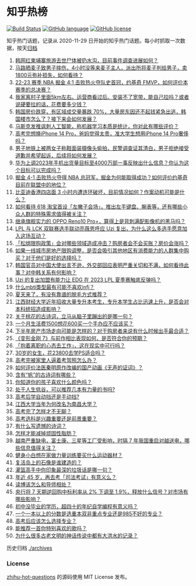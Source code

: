 # 知乎热榜
[![Build Status](https://github.com/ToWeLong/zhihu-hot-questions/workflows/CI/badge.svg)](https://github.com/ToWeLong/zhihu-hot-questions/actions)
[![GitHub language](https://img.shields.io/badge/language-golang-orange.svg)](https://golang.org/)
[![GitHub license](https://img.shields.io/github/license/ToWeLong/zhihu-hot-questions)](https://github.com/ToWeLong/zhihu-hot-questions/blob/main/LICENSE)

知乎热门话题，记录从 2020-11-29 日开始的知乎热门话题。每小时抓取一次数据，按天[归档](./archives)

<!-- BEGIN -->

1. [韩网红柬埔寨旅游去世尸体被扔水沟，目前事件调查进展如何？](https://www.zhihu.com/question/606229094)
1. [马路晒麦子致男子摔伤，4小时没等来麦子主人，派出所将麦子判给男子，卖1800元弥补损失，如何看待？](https://www.zhihu.com/question/606075840)
1. [22-23 赛季 NBA 掘金 4:1 击败热火夺队史首冠，约基奇 FMVP，如何评价本赛季的总决赛？](https://www.zhihu.com/question/606308940)
1. [我家离村子里面5km左右。运营商看过后。安装不了宽带，能自己拉吗？或者说硬要拉的话，花费要多少钱？](https://www.zhihu.com/question/597026273)
1. [韩国房价跌穿，有区域成交量暴跌 70%，大量房东因还不起钱紧急出逃，韩国楼市怎么了？接下来会如何发展？](https://www.zhihu.com/question/606122248)
1. [马斯克发推讽刺人工智能，称机器学习本质是统计，你对此有哪些评价？](https://www.zhihu.com/question/606172076)
1. [高考完想换iPhone 14 Pro，爸妈觉得太贵，准大学生想用iPhone 14 Pro奢侈吗？](https://www.zhihu.com/question/604348759)
1. [男子地铁上被两女子称鞋面装摄像头偷拍，民警调查证其清白，男子拒绝接受道歉并希望起诉，后续将如何发展？](https://www.zhihu.com/question/606317343)
1. [华为上调2023年手机出货量目标至4000万部一事反映出什么信息？你认为这个目标可以完成吗？](https://www.zhihu.com/question/606117335)
1. [掘金 4-1 击败热火夺得 NBA 总冠军，掘金为何能取得成功？如何评价约基奇目前在联盟中的地位？](https://www.zhihu.com/question/606310316)
1. [比亚迪香港四店面 3 小时内遭连环破坏，目前情况如何？作案动机可能是什么？](https://www.zhihu.com/question/606262026)
1. [如何看待 618 淘宝首设「左撇子会场」，推出左手键盘、腕表等，还有哪些小众人群的特殊需求值得被关注？](https://www.zhihu.com/question/606139103)
1. [继承旗舰实力的 OPPO Reno10 Pro+，算得上是背刺满配影像机的黑马吗？](https://www.zhihu.com/question/606169084)
1. [LPL 与 LCK 双联赛选手联动亮薇恩呼应 Uzi 复出，为什么这么多选手愿意加入这场互动？](https://www.zhihu.com/question/606131195)
1. [「松绑限购政策」会对哪些领域造成冲击？购房者会不会买账？房价会涨吗？](https://www.zhihu.com/question/605670883)
1. [如果一线城市房地产限购调整，是否会吸引其他地区有消费能力的人群集中购买？对于他们是好的选择吗？](https://www.zhihu.com/question/605672392)
1. [韩国官员对中国大使出言不逊，外交部回应表明严重关切和不满，如何看待此事？对中韩关系有何影响？](https://www.zhihu.com/question/606182202)
1. [Uzi 的复出加盟有能力让 EDG 在 2023 LPL 夏季赛触底反弹吗？](https://www.zhihu.com/question/606128966)
1. [什么mbti类型最有可能不喜欢infj？](https://www.zhihu.com/question/601205923)
1. [夏天来了，有没有靠谱的脱毛方式推荐？](https://www.zhihu.com/question/605855739)
1. [江西财经大学近年招收大量专升本考生，专升本学生占比迅速上升，是否会对本科统招造成影响？](https://www.zhihu.com/question/605899790)
1. [关于桃花的古诗词，立马从脑子里蹦出的是哪一句？](https://www.zhihu.com/question/600134776)
1. [一个月生活费1500想花600买一个手办应不应该买？](https://www.zhihu.com/question/604705571)
1. [下半年房产市场走向可能是怎样的？对于购房者来说有什么时候出手最合适？](https://www.zhihu.com/question/605672714)
1. [《变形金刚 7》与前作相比表现如何，是否符合你的预期？](https://www.zhihu.com/question/605639210)
1. [「抱着离职的心态去工作」，这在现实中可行吗？](https://www.zhihu.com/question/605260986)
1. [30岁的女生，花23800去学PS适合吗？](https://www.zhihu.com/question/604216595)
1. [高考完被家里人逼着考驾照怎么办？](https://www.zhihu.com/question/606090571)
1. [如何评价法医秦明原作改编的国产动画《无声的证词》？](https://www.zhihu.com/question/606178092)
1. [含有“帆”的古诗词有哪些？](https://www.zhihu.com/question/604714872)
1. [你知道你的孩子喜欢什么颜色吗？](https://www.zhihu.com/question/597203013)
1. [处于人生低谷，可以推荐几本有力量的书吗?](https://www.zhihu.com/question/606086419)
1. [高考后学自动挡还是手动挡?](https://www.zhihu.com/question/606209632)
1. [江西大学当年为何改名为南昌大学？](https://www.zhihu.com/question/567845482)
1. [高考完了怎样才不无聊？](https://www.zhihu.com/question/606262141)
1. [高考选科是兴趣重要还是前景重要？](https://www.zhihu.com/question/602064508)
1. [有什么写遗憾的诗词？](https://www.zhihu.com/question/605395721)
1. [怎样才能减掉顽固性脂肪？](https://www.zhihu.com/question/605046632)
1. [越南严重缺电，富士康、三星等工厂受影响，时隔 7 年我国重启对越送电，哪些信息值得关注？](https://www.zhihu.com/question/606164349)
1. [健身小白想在家做力量训练要买什么运动器材？](https://www.zhihu.com/question/604589031)
1. [复活岛上的石像是谁建造的？](https://www.zhihu.com/question/442800059)
1. [灌篮高手中你印象最深的垃圾话是哪一句？](https://www.zhihu.com/question/31134783)
1. [年近 45 岁，再去考「司法考试」有意义么？](https://www.zhihu.com/question/553091690)
1. [读博该怎么和导师相处？](https://www.zhihu.com/question/605982190)
1. [央行将 7 天期逆回购中标利率从 2% 下调至 1.9%，释放什么信号？对市场有哪些影响？](https://www.zhihu.com/question/606320963)
1. [初中没毕业的学历，超四十的年纪自学编程有意义吗？](https://www.zhihu.com/question/606262265)
1. [一个一本以上的分数是选重本双非重点专业还是985不好的专业？](https://www.zhihu.com/question/606171958)
1. [高考后应该怎么选择专业？](https://www.zhihu.com/question/606022545)
1. [能推荐一首你特别喜欢的歌吗？](https://www.zhihu.com/question/598717023)
1. [为什么很多古老文明的神话传说中都有大洪水的记录？](https://www.zhihu.com/question/20389853)

<!-- END -->

历史归档 [./archives](./archives)


### License
[zhihu-hot-questions](https://github.com/towelong/zhihu-hot-questions) 的源码使用 MIT License 发布。
